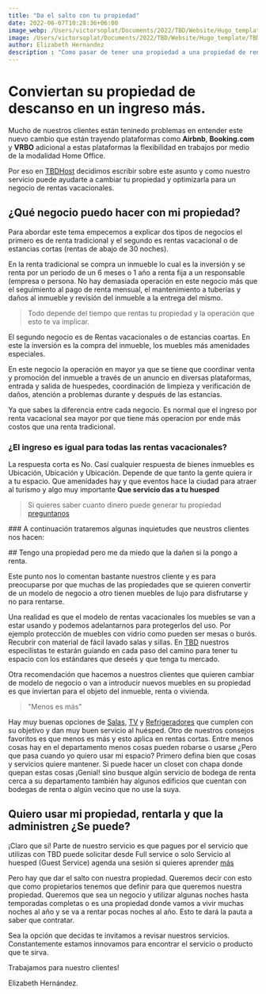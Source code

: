 ```yaml
---
title: "Da el salto con tu propiedad"
date: 2022-06-07T10:28:36+06:00
image_webp: /Users/victorsoplat/Documents/2022/TBD/Website/Hugo_template/TBD/themes/meghna-hugo/exampleSite/static/images/Blogimages/Da_el_salto1706.webp
image: /Users/victorsoplat/Documents/2022/TBD/Website/Hugo_template/TBD/themes/meghna-hugo/exampleSite/static/images/Blogimages/Da_el_salto1706.png
author: Elizabeth Hernandez
description : "Como pasar de tener una propiedad a una propiedad de rentas vacacionales"
---
```


# Conviertan su propiedad de descanso en un ingreso más.

Mucho de nuestros clientes están teninedo problemas en entender este nuevo cambio que están trayendo plataformas como **Airbnb**, **Booking.com** y **VRBO** adicional a estas plataformas la flexibilidad en trabajos por medio de la modalidad Home Office. 

Por eso en [TBDHost][1] decidimos escribir sobre este asunto y como nuestro servicio puede ayudarte a cambiar tu propiedad y optimizarla para un negocio de rentas vacacionales.

## ¿Qué negocio puedo hacer con mi propiedad? 

Para abordar este tema empecemos a explicar dos tipos de negocios el primero es de renta tradicional y el segundo es rentas vacacional o de estancias cortas (rentas de abajo de 30 noches). 

En la renta tradicional se compra un inmueble lo cual es la inversión y se renta por un periodo de un 6 meses o 1 año a renta fija a un responsable (empresa o persona. No hay demasiada operación en este negocio más que el seguimiento al pago de renta mensual, el mantenimiento a tuberías y daños al inmueble y revisión del inmueble a la entrega del mismo.

> Todo depende del tiempo que rentas tu propiedad y la operación que esto te va implicar.

El segundo negocio es de Rentas vacacionales o de estancias coartas. En este la inversión es la compra del inmueble, los muebles más amenidades especiales. 

En este negocio la operación en mayor ya que se tiene que coordinar venta y promoción del inmueble a través de un anuncio en diversas plataformas, entrada y salida de huespedes, coordinación de limpieza y verificación de daños, atención a problemas durante y después de las estancias.

Ya que sabes la diferencia entre cada negocio. Es normal que el ingreso por renta vacacional sea mayor por que tiene más operacion por ende más costos que una renta tradicional.

### ¿El ingreso es igual para todas las rentas vacacionales? 

La respuesta corta es No. Casí cualquier respuesta de bienes inmuebles es Ubicación, Ubicación y Ubicación. Depende de que tanto la gente quiera ir a tu espacio. Que amenidades hay y que eventos hace la ciudad para atraer al turismo y algo muy importante **Que servicio das a tu huesped** 

> Si quieres saber cuanto dinero puede generar tu propiedad [preguntanos][6]

### A continuación trataremos algunas inquietudes que neustros clientes nos hacen: 

## Tengo una propiedad pero me da miedo que la dañen si la pongo a renta. 

Este punto nos lo comentan bastante nuestros cliente y es para preocuparse por que muchas de las propiedades que se quieren convertir de un modelo de negocio a otro tienen muebles de lujo para disfrutarse y no para rentarse.

Una realidad es que el modelo de rentas vacacionales los muebles se van a estar usando y podemos adelantarnos para protegerlos del uso. 
Por ejemplo protección de muebles con vidrio como pueden ser mesas o burós. Recubrir con material de fácil lavado salas y sillas. En [TBD][1] nuestros especilistas te estarán guíando en cada paso del camino para tener tu espacio con los estándares que deseés y que tenga tu mercado. 

Otra recomendación que hacemos a nuestros clientes que quieren cambiar de modelo de negocio o van a introducir nuevos muebles en su propiedad es que inviertan para el objeto del inmueble, renta o vivienda. 

> "Menos es más"

Hay muy buenas opciones de [Salas][3], [TV][4] y [Refrigeradores][5] que cumplen con su objetivo y dan muy buen servicio al huésped. 
Otro de nuestros consejos favoritos es que menos es más y esto aplica en rentas cortas. Entre menos cosas hay en el departamento menos cosas pueden robarse o usarse ¿Pero que pasa cuando yo quiero usar mi espacio? Primero defina bien que cosas y servicios quiere mantener. Si puede hacer un closet con chapa donde quepan estas cosas ¡Genial! sino busque algún servicio de bodega de renta cerca a su departamento también hay algunos edificios que cuentan con bodegas de renta o algún vecino que no use la suya.    

## Quiero usar mi propiedad, rentarla y que la administren ¿Se puede? 

¡Claro que sí! Parte de nuestro servicio es que pagues por el servicio que utilizas con TBD puede solicitar desde Full service o solo Servicio al huesped (Guest Service) agenda una sesión si quieres aprender [más][2] 

Pero hay que dar el salto con nuestra propiedad. 
Queremos decir con esto que como propietarios tenemos que definir para que queremos nuestra propiedad. Queremos que sea un negocio y utilizar algunas noches hasta temporadas completas o es una propiedad donde vamos a vivir muchas noches al año y se va a rentar pocas noches al año. Esto te dará la pauta a saber que contratar.  

Sea la opción que decidas te invitamos a revisar nuestros servicios. Constantemente estamos innovamos para encontrar el servicio o producto que te sirva.

Trabajamos para nuestro clientes! 

Elizabeth Hernández. 


[1]:<https://www.tbdhost.com>
[2]:<https://booking.setmore.com/scheduleappointment/5c9b0fe8-cbca-47fb-ae5d-a62b1ffe6dc8/services/s82ef91f4ded95f6f44cacf3af98edd0f7d30d3fa?source=easyshare>
[3]: <https://dico.com.mx/oriente/catalogsearch/result/?q=salas>
[4]: <https://www.amazon.com.mx/s?k=tv&__mk_es_MX=%C3%85M%C3%85%C5%BD%C3%95%C3%91&crid=A3B77FV6I5WV&sprefix=t%2Caps%2C245&ref=nb_sb_noss_2>
[5]: <https://www.homedepot.com.mx/SearchDisplay?categoryId=&storeId=10351&catalogId=10101&langId=-5&sType=SimpleSearch&resultCatEntryType=2&showResultsPage=true&searchSource=Q&pageView=&beginIndex=0&pageSize=20&searchTerm=refrigerador#facet:&productBeginIndex:0&facetLimit:&orderBy:&pageView:grid&minPrice:&maxPrice:&pageSize:&>
[6]:<https://wa.me/message/LPYDWXMLMZTAI1>
